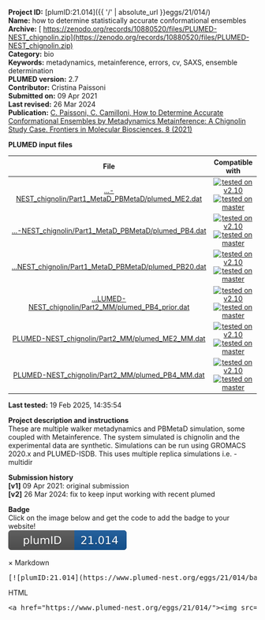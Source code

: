 **Project ID:** [plumID:21.014]({{ '/' | absolute_url }}eggs/21/014/)  
**Name:**  how to determine statistically accurate conformational ensembles  
**Archive:** [ https://zenodo.org/records/10880520/files/PLUMED-NEST_chignolin.zip](https://zenodo.org/records/10880520/files/PLUMED-NEST_chignolin.zip)  
**Category:**  bio  
**Keywords:**  metadynamics, metainference, errors, cv, SAXS, ensemble determination  
**PLUMED version:**  2.7  
**Contributor:**  Cristina Paissoni  
**Submitted on:** 09 Apr 2021  
**Last revised:** 26 Mar 2024  
**Publication:** [C. Paissoni, C. Camilloni, How to Determine Accurate Conformational Ensembles by Metadynamics Metainference: A Chignolin Study Case. Frontiers in Molecular Biosciences. 8 (2021)](http://dx.doi.org/10.3389/fmolb.2021.694130)  
  
**PLUMED input files**  
  
| File     | Compatible with |  
|:--------:|:--------:|  
| [...-NEST_chignolin/Part1_MetaD_PBMetaD/plumed_ME2.dat](./data/PLUMED-NEST_chignolin/Part1_MetaD_PBMetaD/plumed_ME2.dat.md) |  [![tested on v2.10](https://img.shields.io/badge/v2.10-passing-green.svg)](data/PLUMED-NEST_chignolin/Part1_MetaD_PBMetaD/plumed_ME2.dat.plumed.stderr) [![tested on master](https://img.shields.io/badge/master-passing-green.svg)](data/PLUMED-NEST_chignolin/Part1_MetaD_PBMetaD/plumed_ME2.dat.plumed_master.stderr) |  
| [...-NEST_chignolin/Part1_MetaD_PBMetaD/plumed_PB4.dat](./data/PLUMED-NEST_chignolin/Part1_MetaD_PBMetaD/plumed_PB4.dat.md) |  [![tested on v2.10](https://img.shields.io/badge/v2.10-passing-green.svg)](data/PLUMED-NEST_chignolin/Part1_MetaD_PBMetaD/plumed_PB4.dat.plumed.stderr) [![tested on master](https://img.shields.io/badge/master-passing-green.svg)](data/PLUMED-NEST_chignolin/Part1_MetaD_PBMetaD/plumed_PB4.dat.plumed_master.stderr) |  
| [...NEST_chignolin/Part1_MetaD_PBMetaD/plumed_PB20.dat](./data/PLUMED-NEST_chignolin/Part1_MetaD_PBMetaD/plumed_PB20.dat.md) |  [![tested on v2.10](https://img.shields.io/badge/v2.10-passing-green.svg)](data/PLUMED-NEST_chignolin/Part1_MetaD_PBMetaD/plumed_PB20.dat.plumed.stderr) [![tested on master](https://img.shields.io/badge/master-passing-green.svg)](data/PLUMED-NEST_chignolin/Part1_MetaD_PBMetaD/plumed_PB20.dat.plumed_master.stderr) |  
| [...LUMED-NEST_chignolin/Part2_MM/plumed_PB4_prior.dat](./data/PLUMED-NEST_chignolin/Part2_MM/plumed_PB4_prior.dat.md) |  [![tested on v2.10](https://img.shields.io/badge/v2.10-passing-green.svg)](data/PLUMED-NEST_chignolin/Part2_MM/plumed_PB4_prior.dat.plumed.stderr) [![tested on master](https://img.shields.io/badge/master-passing-green.svg)](data/PLUMED-NEST_chignolin/Part2_MM/plumed_PB4_prior.dat.plumed_master.stderr) |  
| [PLUMED-NEST_chignolin/Part2_MM/plumed_ME2_MM.dat](./data/PLUMED-NEST_chignolin/Part2_MM/plumed_ME2_MM.dat.md) |  [![tested on v2.10](https://img.shields.io/badge/v2.10-passing-green.svg)](data/PLUMED-NEST_chignolin/Part2_MM/plumed_ME2_MM.dat.plumed.stderr) [![tested on master](https://img.shields.io/badge/master-passing-green.svg)](data/PLUMED-NEST_chignolin/Part2_MM/plumed_ME2_MM.dat.plumed_master.stderr) |  
| [PLUMED-NEST_chignolin/Part2_MM/plumed_PB4_MM.dat](./data/PLUMED-NEST_chignolin/Part2_MM/plumed_PB4_MM.dat.md) |  [![tested on v2.10](https://img.shields.io/badge/v2.10-passing-green.svg)](data/PLUMED-NEST_chignolin/Part2_MM/plumed_PB4_MM.dat.plumed.stderr) [![tested on master](https://img.shields.io/badge/master-passing-green.svg)](data/PLUMED-NEST_chignolin/Part2_MM/plumed_PB4_MM.dat.plumed_master.stderr) |  
  
**Last tested:**  19 Feb 2025, 14:35:54
  
**Project description and instructions**  
These are multiple walker metadynamics and PBMetaD simulation, some coupled with Metainference. The system simulated is chignolin and the experimental data are synthetic. Simulations can be run using GROMACS 2020.x and PLUMED-ISDB. This uses multiple replica simulations i.e. -multidir  

  
**Submission history**  
**[v1]** 09 Apr 2021: original submission  
**[v2]** 26 Mar 2024: fix to keep input working with recent plumed  
  
**Badge**  
Click on the image below and get the code to add the badge to your website!  
<img src="./badge.svg" alt="plumeDnest:21.014" id="myBtn" class="badge">
<div id="myModal" class="modal">
  <div class="modal-content">
    <span class="close">&times;</span>
    Markdown<pre>[![plumID:21.014](https://www.plumed-nest.org/eggs/21/014/badge.svg)](https://www.plumed-nest.org/eggs/21/014/)</pre>
    HTML<pre>&lt;a href="https://www.plumed-nest.org/eggs/21/014/"&gt;&lt;img src="https://www.plumed-nest.org/eggs/21/014/badge.svg" alt="plumID:21.014"&gt;&lt;/a&gt;</pre>
  </div>
</div>
